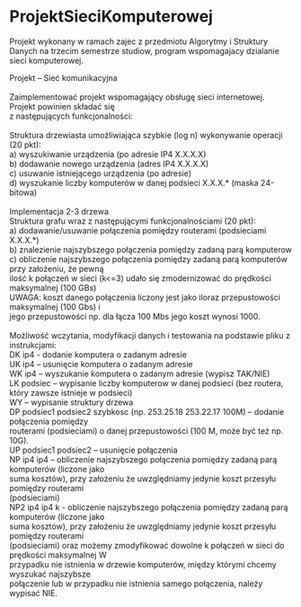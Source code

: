 # ProjektSieciKomputerowej
Projekt wykonany w ramach zajec z przedmiotu Algorytmy i Struktury Danych na trzecim semestrze studiow, program wspomagajacy dzialanie sieci komputerowej.

Projekt – Sieć komunikacyjna\
\
Zaimplementować projekt wspomagający obsługę sieci internetowej. Projekt powinien składać się\
z następujących funkcjonalności:\
\
Struktura drzewiasta umożliwiająca szybkie (log n) wykonywanie operacji (20 pkt):\
a) wyszukiwanie urządzenia (po adresie IP4 X.X.X.X)\
b) dodawanie nowego urządzenia (adres IP4 X.X.X.X)\
c) usuwanie istniejącego urządzenia (po adresie)\
d) wyszukanie liczby komputerów w danej podsieci X.X.X.* (maska 24-bitowa)\
\
Implementacja 2-3 drzewa\
Struktura grafu wraz z następującymi funkcjonalnościami (20 pkt):\
a) dodawanie/usuwanie połączenia pomiędzy routerami (podsieciami X.X.X.*)\
b) znalezienie najszybszego połączenia pomiędzy zadaną parą komputerow\
c) obliczenie najszybszego połączenia pomiędzy zadaną parą komputerów przy założeniu, że pewną\
ilość k połączeń w sieci (k<=3) udało się zmodernizować do prędkości maksymalnej (100 GBs)\
UWAGA: koszt danego połączenia liczony jest jako iloraz przepustowości maksymalnej (100 Gbs) i\
jego przepustowości np. dla łącza 100 Mbs jego koszt wynosi 1000.\
\
Możliwość wczytania, modyfikacji danych i testowania na podstawie pliku z instrukcjami:\
DK ip4 - dodanie komputera o zadanym adresie\
UK ip4 – usunięcie komputera o zadanym adresie\
WK ip4 – wyszukanie komputera o zadanym adresie (wypisz TAK/NIE)\
LK podsiec – wypisanie liczby komputerow w danej podsieci (bez routera, który zawsze istnieje w podsieci)\
WY – wypisanie struktury drzewa\
DP podsiec1 podsiec2 szybkosc (np. 253.25.18 253.22.17 100M) – dodanie połączenia pomiędzy\
routerami (podsieciami) o danej przepustowości (100 M, może być też np. 10G).\
UP podsiec1 podsiec2 – usunięcie połączenia\
NP ip4 ip4 – obliczenie najszybszego połączenia pomiędzy zadaną parą komputerów (liczone jako\
suma kosztów), przy założeniu że uwzględniamy jedynie koszt przesyłu pomiędzy routerami\
(podsieciami)\
NP2 ip4 ip4 k - obliczenie najszybszego połączenia pomiędzy zadaną parą komputerów (liczone jako\
suma kosztów), przy założeniu że uwzględniamy jedynie koszt przesyłu pomiędzy routerami\
(podsieciami) oraz możemy zmodyfikować dowolne k połączeń w sieci do prędkości maksymalnej W\
przypadku nie istnienia w drzewie komputerów, między którymi chcemy wyszukać najszybsze\
połączenie lub w przypadku nie istnienia samego połączenia, należy wypisać NIE.
